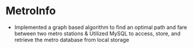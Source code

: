 # MetroInfo
- Implemented a graph based algorithm to find an optimal path and fare between two metro stations & Utilized MySQL to access, store, and retrieve the metro database from local storage
